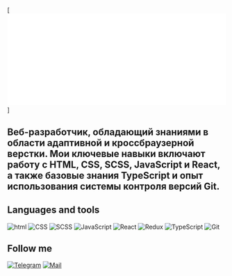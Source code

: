 [![Header](https://github.com/sanek2383/sanek2383/blob/main/assets/Git-Logo-White.png)]

## Веб-разработчик, обладающий знаниями в области адаптивной и кроссбраузерной верстки. Мои ключевые навыки включают работу с HTML, CSS, SCSS, JavaScript и React, а также базовые знания TypeScript и опыт использования системы контроля версий Git.

## Languages and tools

![html](https://img.shields.io/badge/html-E44D26?logo=html)
![CSS](https://img.shields.io/badge/CSS-1572B6?logo=css)
![SCSS](https://img.shields.io/badge/SCSS-CC6699?logo=scss)
![JavaScript](https://img.shields.io/badge/javascript-blue?logo=javascript)
![React](https://img.shields.io/badge/React-11DAFB?logo=React)
![Redux](https://img.shields.io/badge/Redux-764ABC?logo=Redux)
![TypeScript](https://img.shields.io/badge/TypeScript-5191f0?logo=TypeScript)
![Git](https://img.shields.io/badge/Git-D1502F?logo=Git)


## Follow me
[![Telegram](https://img.shields.io/badge/Telegram-11DAFB?logo=Telegram)](https://t.me/AleksandrS2183)
[![Mail](https://img.shields.io/badge/Mail-2011cf?logo=Mail)](https://e.mail.ru/compose/?to=sanek2383@mail.ru)

